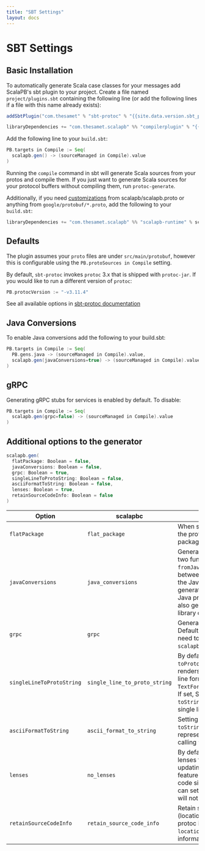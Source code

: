 ```yaml
---
title: "SBT Settings"
layout: docs
---
```


# SBT Settings

## Basic Installation

To automatically generate Scala case classes for your messages add ScalaPB's sbt plugin to your project. Create a file named `project/plugins.sbt` containing the following line (or add the following lines if a file with this name already exists):

```scala
addSbtPlugin("com.thesamet" % "sbt-protoc" % "{{site.data.version.sbt_protoc}}")

libraryDependencies += "com.thesamet.scalapb" %% "compilerplugin" % "{{site.data.version.scalapb}}"
```

Add the following line to your `build.sbt`:

```scala
PB.targets in Compile := Seq(
  scalapb.gen() -> (sourceManaged in Compile).value
)
```

Running the `compile` command in sbt will generate Scala sources from
your protos and compile them. If you just want to generate Scala sources for your protocol buffers without compiling them, run `protoc-generate`.

Additionally, if you need [customizations]({{site.baseurl}}/customizations.html) from
scalapb/scalapb.proto or anything from `google/protobuf/*.proto`, add the
following to your `build.sbt`:

```scala
libraryDependencies += "com.thesamet.scalapb" %% "scalapb-runtime" % scalapb.compiler.Version.scalapbVersion % "protobuf"
```

## Defaults

The plugin assumes your `proto` files are under `src/main/protobuf`,
however this is configurable using the `PB.protoSources in Compile` setting.

By default, `sbt-protoc` invokes `protoc` 3.x that is shipped with `protoc-jar`.
If you would like to run a different version of `protoc`:

```scala
PB.protocVersion := "-v3.11.4"
```

See all available options in [sbt-protoc documentation](https://github.com/thesamet/sbt-protoc)

## Java Conversions

To enable Java conversions add the following to your build.sbt:

```scala
PB.targets in Compile := Seq(
  PB.gens.java -> (sourceManaged in Compile).value,
  scalapb.gen(javaConversions=true) -> (sourceManaged in Compile).value
)
```

## gRPC

Generating gRPC stubs for services is enabled by default. To disable:

```scala
PB.targets in Compile := Seq(
  scalapb.gen(grpc=false) -> (sourceManaged in Compile).value
)
```

## Additional options to the generator

```scala
scalapb.gen(
  flatPackage: Boolean = false,
  javaConversions: Boolean = false,
  grpc: Boolean = true,
  singleLineToProtoString: Boolean = false,
  asciiFormatToString: Boolean = false,
  lenses: Boolean = true,
  retainSourceCodeInfo: Boolean = false
)
```

| Option | scalapbc | Description |
| ------ | -------- | ----------- |
| `flatPackage` | `flat_package` | When set, ScalaPB will not append the protofile base name to the package name. |
| `javaConversions` | `java_conversions` | Generates in the companion object two functions, `toJavaProto` and `fromJavaProto` that convert between the Scala case class and the Java protobufs. For the generated code to compile, the Java protobuf code need to be also generated or available as a library dependency. |
| `grpc` | `grpc` | Generates gRPC code for services. Default is `true` in `scalapb.gen`, and need to be explicitly specified in `scalapbc`. |
|`singleLineToProtoString` | `single_line_to_proto_string` | By default, ScalaPB generates a `toProtoString()` method that renders the message as a multi-line format (using `TextFormat.printToUnicodeString`). If set, ScalaPB generates `toString()` methods that use the single line format. |
|`asciiFormatToString` | `ascii_format_to_string` | Setting this to true, overrides `toString` to return a standard ASCII representation of the message by calling `toProtoString`. |
|`lenses` | `no_lenses` | By default, ScalaPB generates lenses for each message for easy updating. If you are not using this feature and would like to reduce code size or compilation time, you can set this to `false` and lenses will not be generated. |
| `retainSourceCodeInfo` | `retain_source_code_info` | Retain source code information (locations, comments) provided by protoc in the descriptors. Use the `location` accessor to get that information from a descriptor.

